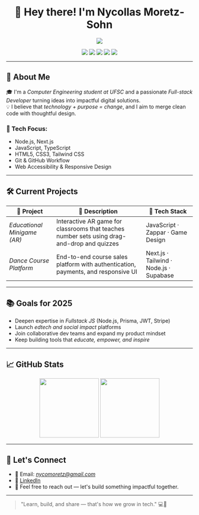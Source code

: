 <h1 align="center">👋 Hey there! I'm Nycollas Moretz-Sohn</h1>

<p align="center">
  <img src="https://readme-typing-svg.herokuapp.com/?lines=Full-stack+Developer;Tech+Enthusiast+💡;Always+learning+and+building&center=true&width=600&height=45">
</p>

<p align="center">
  <img src="https://img.shields.io/badge/Code-JavaScript-informational?style=flat&logo=javascript&logoColor=white&color=F7DF1E"/>
  <img src="https://img.shields.io/badge/Code-TypeScript-informational?style=flat&logo=typescript&logoColor=white&color=3178C6"/>
  <img src="https://img.shields.io/badge/Framework-Next.js-black?style=flat&logo=next.js"/>
  <img src="https://img.shields.io/badge/Style-TailwindCSS-06B6D4?style=flat&logo=tailwindcss&logoColor=white"/>
  <img src="https://img.shields.io/badge/AR-Zappar-FF4081?style=flat"/>
</p>

---

## 🚀 About Me

🎓 I'm a *Computer Engineering student at UFSC* and a passionate *Full-stack Developer* turning ideas into impactful digital solutions.  
💡 I believe that *technology + purpose = change*, and I aim to merge clean code with thoughtful design.

### 🔧 Tech Focus:
- Node.js, Next.js  
- JavaScript, TypeScript  
- HTML5, CSS3, Tailwind CSS  
- Git & GitHub Workflow  
- Web Accessibility & Responsive Design

---

## 🛠️ Current Projects

| 💼 Project | 📌 Description | 🔧 Tech Stack |
|-----------|----------------|---------------|
| *Educational Minigame (AR)* | Interactive AR game for classrooms that teaches number sets using drag-and-drop and quizzes | JavaScript · Zappar · Game Design |
| *Dance Course Platform* | End-to-end course sales platform with authentication, payments, and responsive UI | Next.js · Tailwind · Node.js · Supabase |

---

## 📚 Goals for 2025

- Deepen expertise in *Fullstack JS* (Node.js, Prisma, JWT, Stripe)  
- Launch *edtech and social impact* platforms  
- Join collaborative dev teams and expand my product mindset  
- Keep building tools that *educate, empower, and inspire*

---

## 📈 GitHub Stats

<p align="center">
  <img src="https://github-readme-stats.vercel.app/api?username=nycomoretz&show_icons=true&theme=radical" height="160"/>
  <img src="https://github-readme-stats.vercel.app/api/top-langs/?username=nycomoretz&layout=compact&theme=radical" height="160"/>
</p>

---

## 🤝 Let's Connect

- 📧 Email: *nycomoretz@gmail.com*  
- 💼 [LinkedIn](https://www.linkedin.com/in/nycollas-ramos-114248310)  
- 💬 Feel free to reach out — let's build something impactful together.

---

> "Learn, build, and share — that's how we grow in tech." 💻🚀
